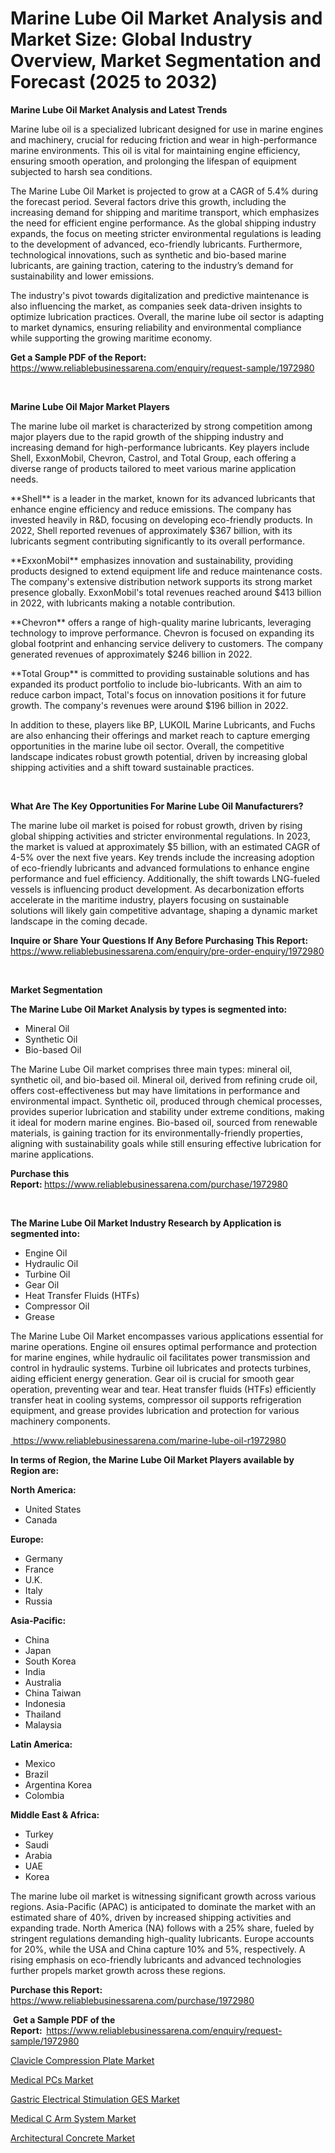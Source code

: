 <p><h1>Marine Lube Oil Market Analysis and Market Size: Global Industry Overview, Market Segmentation and Forecast (2025 to 2032)</h1></p><p><strong>Marine Lube Oil Market Analysis and Latest Trends</strong></p>
<p><p>Marine lube oil is a specialized lubricant designed for use in marine engines and machinery, crucial for reducing friction and wear in high-performance marine environments. This oil is vital for maintaining engine efficiency, ensuring smooth operation, and prolonging the lifespan of equipment subjected to harsh sea conditions.</p><p>The Marine Lube Oil Market is projected to grow at a CAGR of 5.4% during the forecast period. Several factors drive this growth, including the increasing demand for shipping and maritime transport, which emphasizes the need for efficient engine performance. As the global shipping industry expands, the focus on meeting stricter environmental regulations is leading to the development of advanced, eco-friendly lubricants. Furthermore, technological innovations, such as synthetic and bio-based marine lubricants, are gaining traction, catering to the industry’s demand for sustainability and lower emissions. </p><p>The industry's pivot towards digitalization and predictive maintenance is also influencing the market, as companies seek data-driven insights to optimize lubrication practices. Overall, the marine lube oil sector is adapting to market dynamics, ensuring reliability and environmental compliance while supporting the growing maritime economy.</p></p>
<p><strong>Get a Sample PDF of the Report:&nbsp;</strong> <a href="https://www.reliablebusinessarena.com/enquiry/request-sample/1972980?utm_campaign=1902&utm_medium=2&utm_source=Github&utm_content=ia&utm_term=31012025&utm_id=marine-lube-oil">https://www.reliablebusinessarena.com/enquiry/request-sample/1972980</a></p>
<p>&nbsp;</p>
<p><strong>Marine Lube Oil Major Market Players</strong></p>
<p><p>The marine lube oil market is characterized by strong competition among major players due to the rapid growth of the shipping industry and increasing demand for high-performance lubricants. Key players include Shell, ExxonMobil, Chevron, Castrol, and Total Group, each offering a diverse range of products tailored to meet various marine application needs.</p><p>**Shell** is a leader in the market, known for its advanced lubricants that enhance engine efficiency and reduce emissions. The company has invested heavily in R&D, focusing on developing eco-friendly products. In 2022, Shell reported revenues of approximately $367 billion, with its lubricants segment contributing significantly to its overall performance.</p><p>**ExxonMobil** emphasizes innovation and sustainability, providing products designed to extend equipment life and reduce maintenance costs. The company's extensive distribution network supports its strong market presence globally. ExxonMobil's total revenues reached around $413 billion in 2022, with lubricants making a notable contribution.</p><p>**Chevron** offers a range of high-quality marine lubricants, leveraging technology to improve performance. Chevron is focused on expanding its global footprint and enhancing service delivery to customers. The company generated revenues of approximately $246 billion in 2022.</p><p>**Total Group** is committed to providing sustainable solutions and has expanded its product portfolio to include bio-lubricants. With an aim to reduce carbon impact, Total's focus on innovation positions it for future growth. The company's revenues were around $196 billion in 2022.</p><p>In addition to these, players like BP, LUKOIL Marine Lubricants, and Fuchs are also enhancing their offerings and market reach to capture emerging opportunities in the marine lube oil sector. Overall, the competitive landscape indicates robust growth potential, driven by increasing global shipping activities and a shift toward sustainable practices.</p></p>
<p>&nbsp;</p>
<p><strong>What Are The Key Opportunities For Marine Lube Oil Manufacturers?</strong></p>
<p><p>The marine lube oil market is poised for robust growth, driven by rising global shipping activities and stricter environmental regulations. In 2023, the market is valued at approximately $5 billion, with an estimated CAGR of 4-5% over the next five years. Key trends include the increasing adoption of eco-friendly lubricants and advanced formulations to enhance engine performance and fuel efficiency. Additionally, the shift towards LNG-fueled vessels is influencing product development. As decarbonization efforts accelerate in the maritime industry, players focusing on sustainable solutions will likely gain competitive advantage, shaping a dynamic market landscape in the coming decade.</p></p>
<p><strong>Inquire or Share Your Questions If Any Before Purchasing This Report:</strong> <a href="https://www.reliablebusinessarena.com/enquiry/pre-order-enquiry/1972980?utm_campaign=1902&utm_medium=2&utm_source=Github&utm_content=ia&utm_term=31012025&utm_id=marine-lube-oil">https://www.reliablebusinessarena.com/enquiry/pre-order-enquiry/1972980</a></p>
<p>&nbsp;</p>
<p><strong>Market Segmentation</strong></p>
<p><strong>The Marine Lube Oil Market Analysis by types is segmented into:</strong></p>
<p><ul><li>Mineral Oil</li><li>Synthetic Oil</li><li>Bio-based Oil</li></ul></p>
<p><p>The Marine Lube Oil market comprises three main types: mineral oil, synthetic oil, and bio-based oil. Mineral oil, derived from refining crude oil, offers cost-effectiveness but may have limitations in performance and environmental impact. Synthetic oil, produced through chemical processes, provides superior lubrication and stability under extreme conditions, making it ideal for modern marine engines. Bio-based oil, sourced from renewable materials, is gaining traction for its environmentally-friendly properties, aligning with sustainability goals while still ensuring effective lubrication for marine applications.</p></p>
<p><strong>Purchase this Report:&nbsp;</strong><a href="https://www.reliablebusinessarena.com/purchase/1972980?utm_campaign=1902&utm_medium=2&utm_source=Github&utm_content=ia&utm_term=31012025&utm_id=marine-lube-oil">https://www.reliablebusinessarena.com/purchase/1972980</a></p>
<p>&nbsp;</p>
<p><strong>The Marine Lube Oil Market Industry Research by Application is segmented into:</strong></p>
<p><ul><li>Engine Oil</li><li>Hydraulic Oil</li><li>Turbine Oil</li><li>Gear Oil</li><li>Heat Transfer Fluids (HTFs)</li><li>Compressor Oil</li><li>Grease</li></ul></p>
<p><p>The Marine Lube Oil Market encompasses various applications essential for marine operations. Engine oil ensures optimal performance and protection for marine engines, while hydraulic oil facilitates power transmission and control in hydraulic systems. Turbine oil lubricates and protects turbines, aiding efficient energy generation. Gear oil is crucial for smooth gear operation, preventing wear and tear. Heat transfer fluids (HTFs) efficiently transfer heat in cooling systems, compressor oil supports refrigeration equipment, and grease provides lubrication and protection for various machinery components.</p></p>
<p><a href="https://www.reliablebusinessarena.com/marine-lube-oil-r1972980?utm_campaign=1902&utm_medium=2&utm_source=Github&utm_content=ia&utm_term=31012025&utm_id=marine-lube-oil">&nbsp;https://www.reliablebusinessarena.com/marine-lube-oil-r1972980</a></p>
<p><strong>In terms of Region, the Marine Lube Oil Market Players available by Region are:</strong></p>
<p>
    <p> <strong> North America: </strong>
        <ul>
            <li>United States</li>
            <li>Canada</li>
        </ul>
        </p> 
    <p> <strong> Europe: </strong>
        <ul>
            <li>Germany</li>
            <li>France</li>
            <li>U.K.</li>
            <li>Italy</li>
            <li>Russia</li>
        </ul>
        </p> 
    <p> <strong> Asia-Pacific: </strong>
        <ul>
            <li>China</li>
            <li>Japan</li>
            <li>South Korea</li>
            <li>India</li>
            <li>Australia</li>
            <li>China Taiwan</li>
            <li>Indonesia</li>
            <li>Thailand</li>
            <li>Malaysia</li>
        </ul>
        </p> 
    <p> <strong> Latin America: </strong>
        <ul>
            <li>Mexico</li>
            <li>Brazil</li>
            <li>Argentina Korea</li>
            <li>Colombia</li>
        </ul>
        </p> 
    <p> <strong> Middle East & Africa: </strong>
        <ul>
            <li>Turkey</li>
            <li>Saudi</li>
            <li>Arabia</li>
            <li>UAE</li>
            <li>Korea</li>
        </ul>
    </p>
    </p>
<p><p>The marine lube oil market is witnessing significant growth across various regions. Asia-Pacific (APAC) is anticipated to dominate the market with an estimated share of 40%, driven by increased shipping activities and expanding trade. North America (NA) follows with a 25% share, fueled by stringent regulations demanding high-quality lubricants. Europe accounts for 20%, while the USA and China capture 10% and 5%, respectively. A rising emphasis on eco-friendly lubricants and advanced technologies further propels market growth across these regions.</p></p>
<p><strong>Purchase this Report: </strong><a href="https://www.reliablebusinessarena.com/purchase/1972980?utm_campaign=1902&utm_medium=2&utm_source=Github&utm_content=ia&utm_term=31012025&utm_id=marine-lube-oil">https://www.reliablebusinessarena.com/purchase/1972980</a></p>
<p>&nbsp;<strong>Get a Sample PDF of the Report:&nbsp;&nbsp;</strong><a href="https://www.reliablebusinessarena.com/enquiry/request-sample/1972980?utm_campaign=1902&utm_medium=2&utm_source=Github&utm_content=ia&utm_term=31012025&utm_id=marine-lube-oil">https://www.reliablebusinessarena.com/enquiry/request-sample/1972980</a></p>
<p><strong></strong></p>
<p><p><a href="https://www.linkedin.com/pulse/market-dynamics-clavicle-compression-plate-projected-11-gbodf?utm_campaign=1902&utm_medium=2&utm_source=Github&utm_content=ia&utm_term=31012025&utm_id=marine-lube-oil">Clavicle Compression Plate Market</a></p><p><a href="https://www.linkedin.com/pulse/comprehensive-overview-medical-pcs-market-competitive-dgpcf?utm_campaign=1902&utm_medium=2&utm_source=Github&utm_content=ia&utm_term=31012025&utm_id=marine-lube-oil">Medical PCs Market</a></p><p><a href="https://www.linkedin.com/pulse/gastric-electrical-stimulation-ges-market-forecasts-trends-h4cpf?utm_campaign=1902&utm_medium=2&utm_source=Github&utm_content=ia&utm_term=31012025&utm_id=marine-lube-oil">Gastric Electrical Stimulation GES Market</a></p><p><a href="https://www.linkedin.com/pulse/medical-c-arm-system-market-size-expansion-forecast-from-b9frf?utm_campaign=1902&utm_medium=2&utm_source=Github&utm_content=ia&utm_term=31012025&utm_id=marine-lube-oil">Medical C Arm System Market</a></p><p><a href="https://github.com/rahu1506/Market-Research-Report-List-6/blob/main/architectural-concrete-market.md?utm_campaign=1902&utm_medium=2&utm_source=Github&utm_content=ia&utm_term=31012025&utm_id=marine-lube-oil">Architectural Concrete Market</a></p></p>